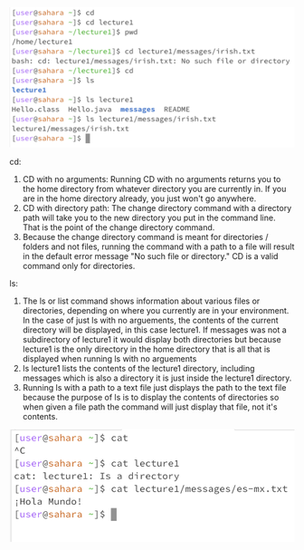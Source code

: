 ![image](Ex12.png)

cd:
1) CD with no arguments: Running CD with no arguments returns you to the home directory from whatever directory you are currently in. If you are in the home directory already, you just won't go anywhere.
2) CD with directory path: The change directory command with a directory path will take you to the new directory you put in the command line. That is the point of the change directory command.
3) Because the change directory command is meant for directories / folders and not files, running the command with a path to a file will result in the default error message "No such file or directory." CD is a valid command only for directories.

ls:
1) The ls or list command shows information about various files or directories, depending on where you currently are in your environment. In the case of just ls with no arguements, the contents of the current directory will be displayed, in this case lecture1. If messages was not a subdirectory of lecture1 it would display both directories but because lecture1 is the only directory in the home directory that is all that is displayed when running ls with no arguements
2) ls lecture1 lists the contents of the lecture1 directory, including messages which is also a directory it is just inside the lecture1 directory.
3) Running ls with a path to a text file just displays the path to the text file because the purpose of ls is to display the contents of directories so when given a file path the command will just display that file, not it's contents. 

![image](Ex3.png)


